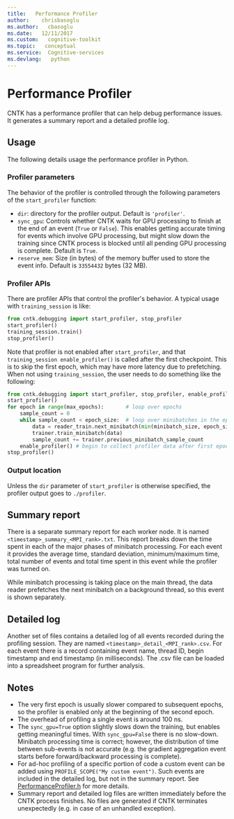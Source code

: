 ```yaml
---
title:   Performance Profiler
author:    chrisbasoglu
ms.author:   cbasoglu
ms.date:   12/11/2017
ms.custom:   cognitive-toolkit
ms.topic:   conceptual
ms.service:  Cognitive-services
ms.devlang:   python
---
```


# Performance Profiler


CNTK has a performance profiler that can help debug performance issues. It generates a summary report and a detailed profile log.

## Usage
The following details usage the performance profiler in Python.

### Profiler parameters
The behavior of the profiler is controlled through the following parameters of the `start_profiler` function:
* `dir`: directory for the profiler output. Default is `'profiler'`.
* `sync_gpu`: Controls whether CNTK waits for GPU processing to finish at the end of an event (`True` or `False`). 
This enables getting accurate timing for events which involve GPU processing, but might slow down the training since CNTK process
is blocked until all pending GPU processing is complete. Default is `True`.
* `reserve_mem`: Size (in bytes) of the memory buffer used to store the event info. Default is `33554432` bytes (32 MB).
    
### Profiler APIs

There are profiler APIs that control the profiler's behavior. A typical usage with `training_session` is like:

```Python
from cntk.debugging import start_profiler, stop_profiler
start_profiler()
training_session.train()
stop_profiler()
```

Note that profiler is not enabled after `start_profiler`, and that `training_session enable_profiler()` is called after the first checkpoint. This is to skip the first epoch, which may have more latency due to prefetching. When not using `training_session`, the user needs to do something like the following:

```Python
from cntk.debugging import start_profiler, stop_profiler, enable_profiler
start_profiler()        
for epoch in range(max_epochs):       # loop over epochs
    sample_count = 0
    while sample_count < epoch_size:  # loop over minibatches in the epoch
        data = reader_train.next_minibatch(min(minibatch_size, epoch_size-sample_count), input_map=input_map) # fetch minibatch.
        trainer.train_minibatch(data)                                   # update model with it
        sample_count += trainer.previous_minibatch_sample_count         # count samples processed so far
    enable_profiler() # begin to collect profiler data after first epoch
stop_profiler()
```    

### Output location
Unless the `dir` parameter of `start_profiler` is otherwise specified, the profiler output goes to `./profiler`.

## Summary report

There is a separate summary report for each worker node. It is named `<timestamp>_summary_<MPI_rank>.txt`. This report breaks down the time spent in each of the major phases of minibatch processing. For each event it provides the average time, standard deviation, minimum/maximum time, total number of events and total time spent in this event while the profiler was turned on.

While minibatch processing is taking place on the main thread, the data reader prefetches the next minibatch on a background thread, so this event is shown separately.

## Detailed log
Another set of files contains a detailed log of all events recorded during the profiling session. They are named `<timestamp>_detail_<MPI_rank>.csv`. For each event there is a record containing event name, thread ID, begin timestamp and end timestamp (in milliseconds). The .csv file can be loaded into a spreadsheet program for further analysis.

## Notes
* The very first epoch is usually slower compared to subsequent epochs, so the profiler is enabled only at the beginning of the second epoch.
* The overhead of profiling a single event is around 100 ns.
* The `sync_gpu=True` option slightly slows down the training, but enables getting meaningful times. With `sync_gpu=False` there is no slow-down. Minibatch processing time is correct; however, the distribution of time between sub-events is not accurate (e.g. the gradient aggregation event starts before forward/backward processing is complete).
* For ad-hoc profiling of a specific portion of code a custom event can be added using `PROFILE_SCOPE("My custom event")`. Such events are included in the detailed log, but not in the summary report. See [PerformanceProfiler.h](https://github.com/Microsoft/CNTK/tree/release/latest/Source/PerformanceProfilerDll/PerformanceProfiler.h) for more details.
* Summary report and detailed log files are written immediately before the CNTK process finishes. No files are generated if CNTK terminates unexpectedly (e.g. in case of an unhandled exception).
